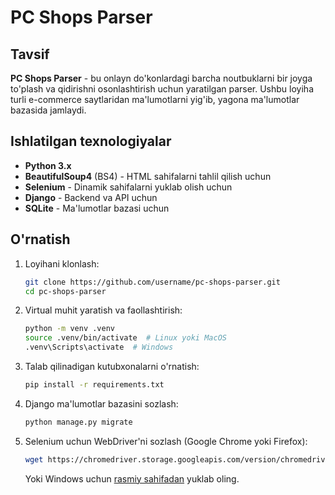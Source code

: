 # PC Shops Parser

## Tavsif
**PC Shops Parser** - bu onlayn do'konlardagi barcha noutbuklarni bir joyga to'plash va qidirishni osonlashtirish uchun yaratilgan parser. Ushbu loyiha turli e-commerce saytlaridan ma'lumotlarni yig'ib, yagona ma'lumotlar bazasida jamlaydi.

## Ishlatilgan texnologiyalar
- **Python 3.x**
- **BeautifulSoup4** (BS4) - HTML sahifalarni tahlil qilish uchun
- **Selenium** - Dinamik sahifalarni yuklab olish uchun
- **Django** - Backend va API uchun
- **SQLite** - Ma'lumotlar bazasi uchun

## O'rnatish

1. Loyihani klonlash:
   ```bash
   git clone https://github.com/username/pc-shops-parser.git
   cd pc-shops-parser
   ```
2. Virtual muhit yaratish va faollashtirish:
   ```bash
   python -m venv .venv
   source .venv/bin/activate  # Linux yoki MacOS
   .venv\Scripts\activate  # Windows
   ```
3. Talab qilinadigan kutubxonalarni o'rnatish:
   ```bash
   pip install -r requirements.txt
   ```
4. Django ma'lumotlar bazasini sozlash:
   ```bash
   python manage.py migrate
   ```
5. Selenium uchun WebDriver'ni sozlash (Google Chrome yoki Firefox):
   ```bash
   wget https://chromedriver.storage.googleapis.com/version/chromedriver_linux64.zip  # Linux uchun
   ```
   Yoki Windows uchun [rasmiy sahifadan](https://chromedriver.chromium.org/downloads) yuklab oling.

